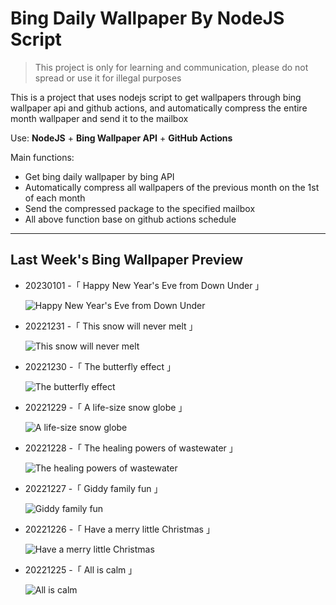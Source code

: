 # Bing Daily Wallpaper By NodeJS Script

> This project is only for learning and communication, please do not spread or use it for illegal purposes

This is a project that uses nodejs script to get wallpapers through bing wallpaper api and github actions, and automatically compress the entire month wallpaper and send it to the mailbox

Use: **NodeJS** + **Bing Wallpaper API** + **GitHub Actions**

Main functions:

- Get bing daily wallpaper by bing API
- Automatically compress all wallpapers of the previous month on the 1st of each month
- Send the compressed package to the specified mailbox
- All above function base on github actions schedule

---

## Last Week's Bing Wallpaper Preview

- 20230101 -「 Happy New Year's Eve from Down Under 」 
  ![Happy New Year's Eve from Down Under](https://bing.com/th?id=OHR.SydneyNYE_EN-US3807524923_UHD.jpg&rf=LaDigue_UHD.jpg&pid=hp&w=3840&h=2160&rs=1&c=4)
- 20221231 -「 This snow will never melt 」 
  ![This snow will never melt](https://bing.com/th?id=OHR.ChalkRock_EN-US3353441410_UHD.jpg&rf=LaDigue_UHD.jpg&pid=hp&w=3840&h=2160&rs=1&c=4)
- 20221230 -「 The butterfly effect 」 
  ![The butterfly effect](https://bing.com/th?id=OHR.ButterflyEffect_EN-US4238684091_UHD.jpg&rf=LaDigue_UHD.jpg&pid=hp&w=3840&h=2160&rs=1&c=4)
- 20221229 -「 A life-size snow globe 」 
  ![A life-size snow globe](https://bing.com/th?id=OHR.ChiesaBianca_EN-US6649530996_UHD.jpg&rf=LaDigue_UHD.jpg&pid=hp&w=3840&h=2160&rs=1&c=4)
- 20221228 -「 The healing powers of wastewater 」 
  ![The healing powers of wastewater](https://bing.com/th?id=OHR.BlueLagoon_EN-US6577382520_UHD.jpg&rf=LaDigue_UHD.jpg&pid=hp&w=3840&h=2160&rs=1&c=4)
- 20221227 -「 Giddy family fun 」 
  ![Giddy family fun](https://bing.com/th?id=OHR.BeverleyWestwood_EN-US6464100653_UHD.jpg&rf=LaDigue_UHD.jpg&pid=hp&w=3840&h=2160&rs=1&c=4)
- 20221226 -「 Have a merry little Christmas 」 
  ![Have a merry little Christmas](https://bing.com/th?id=OHR.ChristmasSouvenir_EN-US6355954352_UHD.jpg&rf=LaDigue_UHD.jpg&pid=hp&w=3840&h=2160&rs=1&c=4)
- 20221225 -「 All is calm 」 
  ![All is calm](https://bing.com/th?id=OHR.AmalgaTree_EN-US6271369167_UHD.jpg&rf=LaDigue_UHD.jpg&pid=hp&w=3840&h=2160&rs=1&c=4)